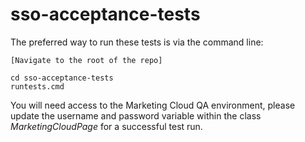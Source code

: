 # sso-acceptance-tests

The preferred way to run these tests is via the command line:

```
[Navigate to the root of the repo]

cd sso-acceptance-tests 
runtests.cmd
```

You will need access to the Marketing Cloud QA environment, please update the username and password variable within the class *MarketingCloudPage* for a successful test run.